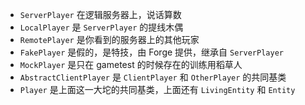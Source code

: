 - `ServerPlayer` 在逻辑服务器上，说话算数
- `LocalPlayer` 是 `ServerPlayer` 的提线木偶
- `RemotePlayer` 是你看到的服务器上的其他玩家
- `FakePlayer` 是假的，是特技，由 Forge 提供，继承自 `ServerPlayer`
- `MockPlayer` 是只在 gametest 的时候存在的训练用稻草人
- `AbstractClientPlayer` 是 `ClientPlayer` 和 `OtherPlayer` 的共同基类
- `Player` 是上面这一大坨的共同基类，上面还有 `LivingEntity` 和 `Entity`
